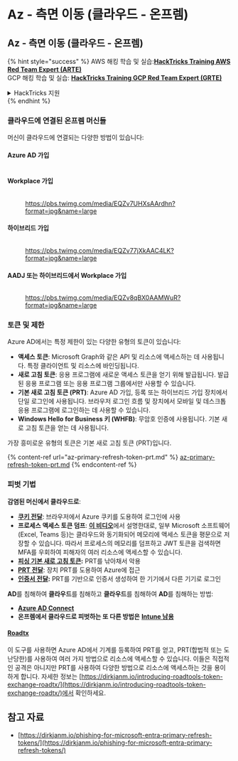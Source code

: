 # Az - 측면 이동 (클라우드 - 온프렘)

## Az - 측면 이동 (클라우드 - 온프렘)

{% hint style="success" %}
AWS 해킹 학습 및 실습:<img src="../../../.gitbook/assets/image.png" alt="" data-size="line">[**HackTricks Training AWS Red Team Expert (ARTE)**](https://training.hacktricks.xyz/courses/arte)<img src="../../../.gitbook/assets/image.png" alt="" data-size="line">\
GCP 해킹 학습 및 실습: <img src="../../../.gitbook/assets/image (2).png" alt="" data-size="line">[**HackTricks Training GCP Red Team Expert (GRTE)**<img src="../../../.gitbook/assets/image (2).png" alt="" data-size="line">](https://training.hacktricks.xyz/courses/grte)

<details>

<summary>HackTricks 지원</summary>

* [**구독 요금제**](https://github.com/sponsors/carlospolop)를 확인하세요!
* 💬 [**Discord 그룹**](https://discord.gg/hRep4RUj7f) 또는 [**텔레그램 그룹**](https://t.me/peass)에 **가입**하거나 **트위터** 🐦 [**@hacktricks\_live**](https://twitter.com/hacktricks\_live)**를 팔로우**하세요.
* [**HackTricks**](https://github.com/carlospolop/hacktricks) 및 [**HackTricks Cloud**](https://github.com/carlospolop/hacktricks-cloud) 깃헙 저장소에 PR을 제출하여 해킹 요령을 공유하세요.

</details>
{% endhint %}

### 클라우드에 연결된 온프렘 머신들

머신이 클라우드에 연결되는 다양한 방법이 있습니다:

#### Azure AD 가입

<figure><img src="../../../.gitbook/assets/image (259).png" alt=""><figcaption></figcaption></figure>

#### Workplace 가입

<figure><img src="../../../.gitbook/assets/image (222).png" alt=""><figcaption><p><a href="https://pbs.twimg.com/media/EQZv7UHXsAArdhn?format=jpg&#x26;name=large">https://pbs.twimg.com/media/EQZv7UHXsAArdhn?format=jpg&#x26;name=large</a></p></figcaption></figure>

#### 하이브리드 가입

<figure><img src="../../../.gitbook/assets/image (178).png" alt=""><figcaption><p><a href="https://pbs.twimg.com/media/EQZv77jXkAAC4LK?format=jpg&#x26;name=large">https://pbs.twimg.com/media/EQZv77jXkAAC4LK?format=jpg&#x26;name=large</a></p></figcaption></figure>

#### AADJ 또는 하이브리드에서 Workplace 가입

<figure><img src="../../../.gitbook/assets/image (252).png" alt=""><figcaption><p><a href="https://pbs.twimg.com/media/EQZv8qBX0AAMWuR?format=jpg&#x26;name=large">https://pbs.twimg.com/media/EQZv8qBX0AAMWuR?format=jpg&#x26;name=large</a></p></figcaption></figure>

### 토큰 및 제한 <a href="#tokens-and-limitations" id="tokens-and-limitations"></a>

Azure AD에서는 특정 제한이 있는 다양한 유형의 토큰이 있습니다:

* **액세스 토큰**: Microsoft Graph와 같은 API 및 리소스에 액세스하는 데 사용됩니다. 특정 클라이언트 및 리소스에 바인딩됩니다.
* **새로 고침 토큰**: 응용 프로그램에 새로운 액세스 토큰을 얻기 위해 발급됩니다. 발급된 응용 프로그램 또는 응용 프로그램 그룹에서만 사용할 수 있습니다.
* **기본 새로 고침 토큰 (PRT)**: Azure AD 가입, 등록 또는 하이브리드 가입 장치에서 단일 로그인에 사용됩니다. 브라우저 로그인 흐름 및 장치에서 모바일 및 데스크톱 응용 프로그램에 로그인하는 데 사용할 수 있습니다.
* **Windows Hello for Business 키 (WHFB)**: 무암호 인증에 사용됩니다. 기본 새로 고침 토큰을 얻는 데 사용됩니다.

가장 흥미로운 유형의 토큰은 기본 새로 고침 토큰 (PRT)입니다.

{% content-ref url="az-primary-refresh-token-prt.md" %}
[az-primary-refresh-token-prt.md](az-primary-refresh-token-prt.md)
{% endcontent-ref %}

### 피벗 기법

**감염된 머신에서 클라우드로**:

* [**쿠키 전달**](az-pass-the-cookie.md): 브라우저에서 Azure 쿠키를 도용하여 로그인에 사용
* **프로세스 액세스 토큰 덤프**: [**이 비디오**](https://www.youtube.com/watch?v=OHKZkXC4Duw)에서 설명한대로, 일부 Microsoft 소프트웨어(Excel, Teams 등)는 클라우드와 동기화되어 메모리에 액세스 토큰을 평문으로 저장할 수 있습니다. 따라서 프로세스의 메모리를 덤프하고 JWT 토큰을 검색하면 MFA를 우회하여 피해자의 여러 리소스에 액세스할 수 있습니다.
* [**피싱 기본 새로 고침 토큰**](az-phishing-primary-refresh-token-microsoft-entra.md)**:** PRT를 낚아채서 악용
* [**PRT 전달**](pass-the-prt.md): 장치 PRT를 도용하여 Azure에 접근
* [**인증서 전달**](az-pass-the-certificate.md)**:** PRT를 기반으로 인증서 생성하여 한 기기에서 다른 기기로 로그인

**AD**를 침해하여 **클라우드**를 침해하고 **클라우드**를 침해하여 **AD**를 침해하는 방법:

* [**Azure AD Connect**](azure-ad-connect-hybrid-identity/)
* **온프렘에서 클라우드로 피벗하는 또 다른 방법은** [**Intune 남용**](../az-services/intune.md)

#### [Roadtx](https://github.com/dirkjanm/ROADtools)

이 도구를 사용하면 Azure AD에서 기계를 등록하여 PRT를 얻고, PRT(합법적 또는 도난당한)를 사용하여 여러 가지 방법으로 리소스에 액세스할 수 있습니다. 이들은 직접적인 공격은 아니지만 PRT를 사용하여 다양한 방법으로 리소스에 액세스하는 것을 용이하게 합니다. 자세한 정보는 [https://dirkjanm.io/introducing-roadtools-token-exchange-roadtx/](https://dirkjanm.io/introducing-roadtools-token-exchange-roadtx/)에서 확인하세요.

## 참고 자료

* [https://dirkjanm.io/phishing-for-microsoft-entra-primary-refresh-tokens/](https://dirkjanm.io/phishing-for-microsoft-entra-primary-refresh-tokens/)

